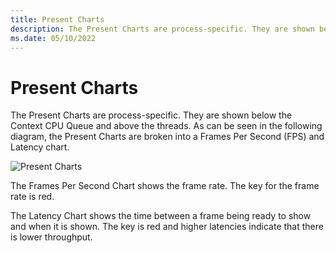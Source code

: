 ```yaml
---
title: Present Charts
description: The Present Charts are process-specific. They are shown below the Context CPU Queue and above the threads. 
ms.date: 05/10/2022
---
```


# Present Charts

The Present Charts are process-specific. They are shown below the Context CPU Queue and above the threads. As can be seen in the following diagram, the Present Charts are broken into a Frames Per Second (FPS) and Latency chart. 

![Present Charts](/Images/present-charts.png)

The Frames Per Second Chart shows the frame rate. The key for the frame rate is red. 

The Latency Chart shows the time between a frame being ready to show and when it is shown. The key is red and higher latencies indicate that there is lower throughput. 